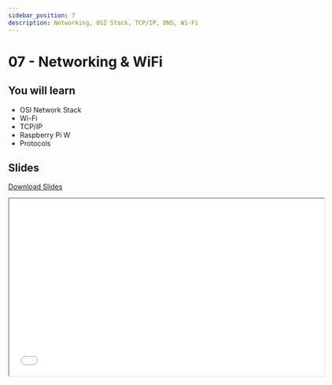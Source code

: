 ```yaml
---
sidebar_position: 7
description: Networking, OSI Stack, TCP/IP, DNS, Wi-Fi
---
```


# 07 - Networking & WiFi

## You will learn

- OSI Network Stack
- Wi-Fi
- TCP/IP
- Raspberry Pi W
- Protocols

## Slides

[Download Slides](/slides/fils_en/08/ma-08.pdf)

<iframe src="/slides/fils_en/08" width="640" height="360"></iframe>

